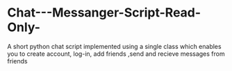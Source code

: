 # Chat---Messanger-Script-Read-Only-
A short python chat script implemented using a single class which enables you to create account, log-in, add friends ,send and recieve messages from friends 
